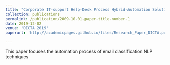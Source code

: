 ```yaml
---
title: "Corporate IT-support Help-Desk Process Hybrid-Automation Solution with Machine Learning Approach"
collection: publications
permalink: /publication/2009-10-01-paper-title-number-1
date: 2019-12-02
venue: 'DICTA 2019'
paperurl: 'http://academicpages.github.io/files/Research_Paper_DICTA.pdf'

---
```

This paper focuses the automation process of email classification NLP techniques
